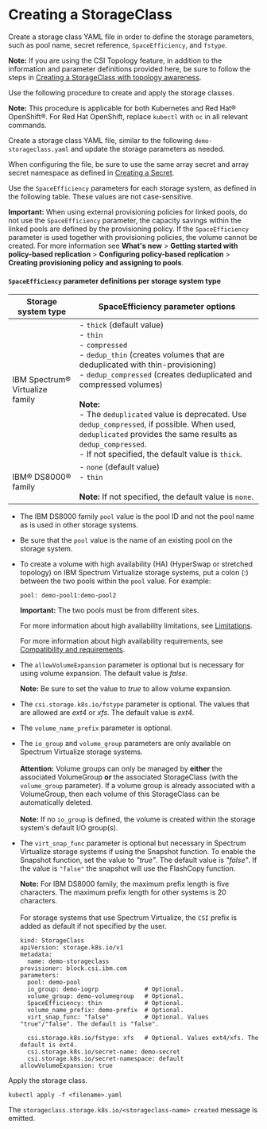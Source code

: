 # Creating a StorageClass

Create a storage class YAML file in order to define the storage parameters, such as pool name, secret reference, `SpaceEfficiency`, and `fstype`.

**Note:** If you are using the CSI Topology feature, in addition to the information and parameter definitions provided here, be sure to follow the steps in [Creating a StorageClass with topology awareness](creating_storageclass_topology_aware.md).

Use the following procedure to create and apply the storage classes.

**Note:** This procedure is applicable for both Kubernetes and Red Hat® OpenShift®. For Red Hat OpenShift, replace `kubectl` with `oc` in all relevant commands.

Create a storage class YAML file, similar to the following `demo-storageclass.yaml` and update the storage parameters as needed.

When configuring the file, be sure to use the same array secret and array secret namespace as defined in [Creating a Secret](creating_secret.md).

Use the `SpaceEfficiency` parameters for each storage system, as defined in the following table. These values are not case-sensitive.

**Important:** When using external provisioning policies for linked pools, do not use the `SpaceEfficiency` parameter, the capacity savings within the linked pools are defined by the provisioning policy. If the `SpaceEfficiency` parameter is used together with provisioning policies, the volume cannot be created. For more information see **What's new** > **Getting started with policy-based replication** > **Configuring policy-based replication** > **Creating provisioning policy and assigning to pools**.

#### `SpaceEfficiency` parameter definitions per storage system type

|Storage system type|SpaceEfficiency parameter options|
|-------------------|---------------------------------|
|IBM Spectrum® Virtualize family|- `thick` (default value)<br />- `thin`<br />- `compressed`<br />- `dedup_thin` (creates volumes that are deduplicated with thin-provisioning)<br />- `dedup_compressed` (creates deduplicated and compressed volumes)<br /><br /> **Note:** <br />- The `deduplicated` value is deprecated. Use `dedup_compressed`, if possible. When used, `deduplicated` provides the same results as `dedup_compressed`.<br />- If not specified, the default value is `thick`.|
|IBM® DS8000® family| - `none` (default value) <br />- `thin`<br /><br /> **Note:** If not specified, the default value is `none`.|

- The IBM DS8000 family `pool` value is the pool ID and not the pool name as is used in other storage systems.
- Be sure that the `pool` value is the name of an existing pool on the storage system.
- To create a volume with high availability (HA) (HyperSwap or stretched topology) on IBM Spectrum Virtualize storage systems, put a colon (:) between the two pools within the `pool` value. For example:
  
  `pool: demo-pool1:demo-pool2`
  
   **Important:** The two pools must be from different sites.
   
  For more information about high availability limitations, see [Limitations](../release_notes/limitations.md).
  
  For more information about high availability requirements, see [Compatibility and requirements](../installation/install_compatibility_requirements.md).

- The `allowVolumeExpansion` parameter is optional but is necessary for using volume expansion. The default value is _false_.

  **Note:** Be sure to set the value to _true_ to allow volume expansion.

- The `csi.storage.k8s.io/fstype` parameter is optional. The values that are allowed are _ext4_ or _xfs_. The default value is _ext4_.
- The `volume_name_prefix` parameter is optional.
- The `io_group` and `volume_group` parameters are only available on Spectrum Virtualize storage systems.
<br><br>**Attention:** Volume groups can only be managed by **either** the associated VolumeGroup **or** the associated StorageClass (with the `volume_group` parameter). If a volume group is already associated with a VolumeGroup, then each volume of this StorageClass can be automatically deleted.
<br><br>**Note:** If no `io_group` is defined, the volume is created within the storage system's default I/O group(s).
- The `virt_snap_func` parameter is optional but necessary in Spectrum Virtualize storage systems if using the Snapshot function. To enable the Snapshot function, set the value to _"true"_. The default value is _"false"_. If the value is `"false"` the snapshot will use the FlashCopy function.

    **Note:**
    For IBM DS8000 family, the maximum prefix length is five characters. The maximum prefix length for other systems is 20 characters. <br /><br />For storage systems that use Spectrum Virtualize, the `CSI` prefix is added as default if not specified by the user.

    
      kind: StorageClass
      apiVersion: storage.k8s.io/v1
      metadata:
        name: demo-storageclass
      provisioner: block.csi.ibm.com
      parameters:
        pool: demo-pool
        io_group: demo-iogrp             # Optional.
        volume_group: demo-volumegroup   # Optional.
        SpaceEfficiency: thin            # Optional.
        volume_name_prefix: demo-prefix  # Optional.
        virt_snap_func: "false"          # Optional. Values "true"/"false". The default is "false".

        csi.storage.k8s.io/fstype: xfs   # Optional. Values ext4/xfs. The default is ext4.
        csi.storage.k8s.io/secret-name: demo-secret
        csi.storage.k8s.io/secret-namespace: default
      allowVolumeExpansion: true
    

Apply the storage class.

  ```
  kubectl apply -f <filename>.yaml
  ```

The `storageclass.storage.k8s.io/<storageclass-name> created` message is emitted.